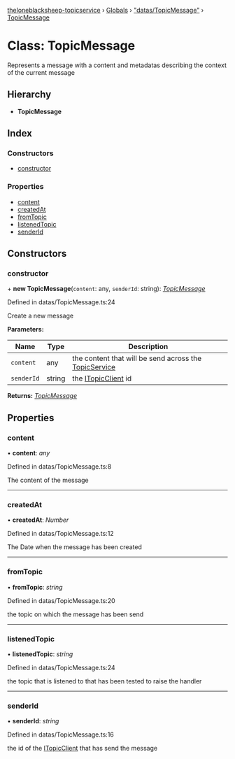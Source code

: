 [theloneblacksheep-topicservice](../README.md) › [Globals](../globals.md) › ["datas/TopicMessage"](../modules/_datas_topicmessage_.md) › [TopicMessage](_datas_topicmessage_.topicmessage.md)

# Class: TopicMessage

Represents a message with a content and metadatas describing the context of the current message

## Hierarchy

* **TopicMessage**

## Index

### Constructors

* [constructor](_datas_topicmessage_.topicmessage.md#constructor)

### Properties

* [content](_datas_topicmessage_.topicmessage.md#content)
* [createdAt](_datas_topicmessage_.topicmessage.md#createdat)
* [fromTopic](_datas_topicmessage_.topicmessage.md#fromtopic)
* [listenedTopic](_datas_topicmessage_.topicmessage.md#listenedtopic)
* [senderId](_datas_topicmessage_.topicmessage.md#senderid)

## Constructors

###  constructor

\+ **new TopicMessage**(`content`: any, `senderId`: string): *[TopicMessage](_datas_topicmessage_.topicmessage.md)*

Defined in datas/TopicMessage.ts:24

Create a new message

**Parameters:**

Name | Type | Description |
------ | ------ | ------ |
`content` | any | the content that will be send across the [TopicService](_topicservice_.topicservice.md) |
`senderId` | string | the [ITopicClient](../interfaces/_interfaces_itopicclient_.itopicclient.md) id  |

**Returns:** *[TopicMessage](_datas_topicmessage_.topicmessage.md)*

## Properties

###  content

• **content**: *any*

Defined in datas/TopicMessage.ts:8

The content of the message

___

###  createdAt

• **createdAt**: *Number*

Defined in datas/TopicMessage.ts:12

The Date when the message has been created

___

###  fromTopic

• **fromTopic**: *string*

Defined in datas/TopicMessage.ts:20

the topic on which the message has been send

___

###  listenedTopic

• **listenedTopic**: *string*

Defined in datas/TopicMessage.ts:24

the topic that is listened to that has been tested to raise the handler

___

###  senderId

• **senderId**: *string*

Defined in datas/TopicMessage.ts:16

the id of the [ITopicClient](../interfaces/_interfaces_itopicclient_.itopicclient.md) that has send the message
